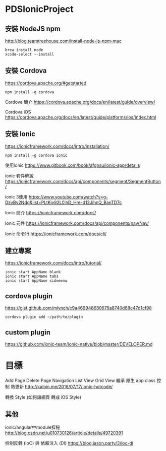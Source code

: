 # PDSIonicProject

## 安裝 NodeJS npm
http://blog.teamtreehouse.com/install-node-js-npm-mac

```
brew install node
xcode-select --install
```

## 安裝 Cordova
https://cordova.apache.org/#getstarted

```
npm install -g cordova
```

Cordova 簡介
https://cordova.apache.org/docs/en/latest/guide/overview/

Cordova iOS
https://cordova.apache.org/docs/en/latest/guide/platforms/ios/index.html

## 安裝 Ionic
https://ionicframework.com/docs/intro/installation/

```
npm install -g cordova ionic
```

使用ionic
https://www.gitbook.com/book/afgnsu/ionic-app/details

ionic 套件解說
https://ionicframework.com/docs/api/components/segment/SegmentButton/

ionic 3使用
https://www.youtube.com/watch?v=g-DzyBv2Ndg&list=PLtKjv92L0ihD_Hre-d12JihnQ_BanTD7c

Ionic 簡介
https://ionicframework.com/docs/

Ionic 元件
https://ionicframework.com/docs/api/components/nav/Nav/

Ionic 命令行
https://ionicframework.com/docs/cli/

## 建立專案
https://ionicframework.com/docs/intro/tutorial/

```
ionic start AppName blank
ionic start AppName tabs
ionic start AppName sidemenu
```

## cordova plugin
https://gist.github.com/mlynch/c9a469948680979a8740d68c47d1cf98

```
cordova plugin add ~/path/to/plugin
```

## custom plugin
https://github.com/ionic-team/ionic-native/blob/master/DEVELOPER.md

# 目標
Add Page
Delete Page
Navigation
List View
Grid View
繼承
原生 app class 控制
熱更新
http://kaibin.me/2016/07/17/ionic-hotcode/

轉換 Style (如何讓網頁 轉成 iOS Style)

## 其他
ionic/angular中module探秘
http://blog.csdn.net/u010730126/article/details/49720391

控制反轉 (IoC) 與 依賴注入 (DI)
https://blog.jason.party/3/ioc-di
